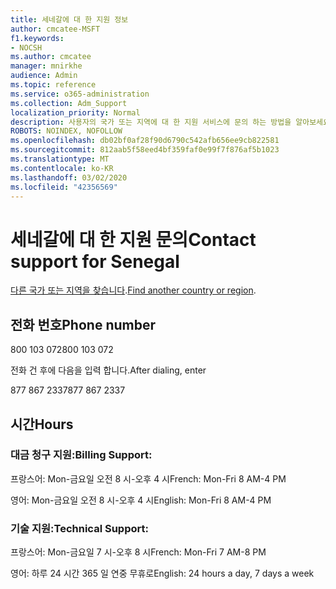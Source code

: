```yaml
---
title: 세네갈에 대 한 지원 정보
author: cmcatee-MSFT
f1.keywords:
- NOCSH
ms.author: cmcatee
manager: mnirkhe
audience: Admin
ms.topic: reference
ms.service: o365-administration
ms.collection: Adm_Support
localization_priority: Normal
description: 사용자의 국가 또는 지역에 대 한 지원 서비스에 문의 하는 방법을 알아보세요.
ROBOTS: NOINDEX, NOFOLLOW
ms.openlocfilehash: db02bf0af28f90d6790c542afb656ee9cb822581
ms.sourcegitcommit: 812aab5f58eed4bf359faf0e99f7f876af5b1023
ms.translationtype: MT
ms.contentlocale: ko-KR
ms.lasthandoff: 03/02/2020
ms.locfileid: "42356569"
---
```

# <a name="contact-support-for-senegal"></a><span data-ttu-id="2b644-103">세네갈에 대 한 지원 문의</span><span class="sxs-lookup"><span data-stu-id="2b644-103">Contact support for Senegal</span></span>

<span data-ttu-id="2b644-104">[다른 국가 또는 지역을 찾습니다](../contact-support-for-business-products.md).</span><span class="sxs-lookup"><span data-stu-id="2b644-104">[Find another country or region](../contact-support-for-business-products.md).</span></span>

## <a name="phone-number"></a><span data-ttu-id="2b644-105">전화 번호</span><span class="sxs-lookup"><span data-stu-id="2b644-105">Phone number</span></span>
<span data-ttu-id="2b644-106">800 103 072</span><span class="sxs-lookup"><span data-stu-id="2b644-106">800 103 072</span></span>

<span data-ttu-id="2b644-107">전화 건 후에 다음을 입력 합니다.</span><span class="sxs-lookup"><span data-stu-id="2b644-107">After dialing, enter</span></span>

<span data-ttu-id="2b644-108">877 867 2337</span><span class="sxs-lookup"><span data-stu-id="2b644-108">877 867 2337</span></span>

## <a name="hours"></a><span data-ttu-id="2b644-109">시간</span><span class="sxs-lookup"><span data-stu-id="2b644-109">Hours</span></span>
### <a name="billing-support"></a><span data-ttu-id="2b644-110">대금 청구 지원:</span><span class="sxs-lookup"><span data-stu-id="2b644-110">Billing Support:</span></span>

<span data-ttu-id="2b644-111">프랑스어: Mon-금요일 오전 8 시-오후 4 시</span><span class="sxs-lookup"><span data-stu-id="2b644-111">French: Mon-Fri 8 AM-4 PM</span></span>

<span data-ttu-id="2b644-112">영어: Mon-금요일 오전 8 시-오후 4 시</span><span class="sxs-lookup"><span data-stu-id="2b644-112">English: Mon-Fri 8 AM-4 PM</span></span>

### <a name="technical-support"></a><span data-ttu-id="2b644-113">기술 지원:</span><span class="sxs-lookup"><span data-stu-id="2b644-113">Technical Support:</span></span>

<span data-ttu-id="2b644-114">프랑스어: Mon-금요일 7 시-오후 8 시</span><span class="sxs-lookup"><span data-stu-id="2b644-114">French: Mon-Fri 7 AM-8 PM</span></span>

<span data-ttu-id="2b644-115">영어: 하루 24 시간 365 일 연중 무휴로</span><span class="sxs-lookup"><span data-stu-id="2b644-115">English: 24 hours a day, 7 days a week</span></span>

